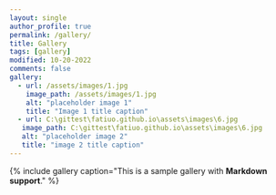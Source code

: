 ```yaml
---
layout: single
author_profile: true
permalink: /gallery/
title: Gallery
tags: [gallery]
modified: 10-20-2022
comments: false
gallery:
  - url: /assets/images/1.jpg
    image_path: /assets/images/1.jpg
    alt: "placeholder image 1"
    title: "Image 1 title caption"
  - url: C:\gittest\fatiuo.github.io\assets\images\6.jpg
   image_path: C:\gittest\fatiuo.github.io\assets\images\6.jpg
   alt: "placeholder image 2"
   title: "image 2 title caption"
---
```


{% include gallery caption="This is a sample gallery with **Markdown support**." %}

